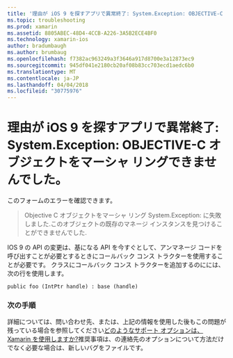 ```yaml
---
title: '理由が iOS 9 を探すアプリで異常終了: System.Exception: OBJECTIVE-C オブジェクトをマーシャ リングできませんでした。'
ms.topic: troubleshooting
ms.prod: xamarin
ms.assetid: 8805ABEC-48D4-4CCB-A226-3A5B2ECE4BF0
ms.technology: xamarin-ios
author: bradumbaugh
ms.author: brumbaug
ms.openlocfilehash: f7382ac963249a3f3646a917d8700e3a12873ec9
ms.sourcegitcommit: 945df041e2180cb20af08b83cc703ecd1aedc6b0
ms.translationtype: MT
ms.contentlocale: ja-JP
ms.lasthandoff: 04/04/2018
ms.locfileid: "30775976"
---
```

# <a name="why-does-my-ios-9-app-fail-with-systemexception-failed-to-marshal-the-objective-c-object"></a>理由が iOS 9 を探すアプリで異常終了: System.Exception: OBJECTIVE-C オブジェクトをマーシャ リングできませんでした。

このフォームのエラーを確認できます。

> Objective C オブジェクトをマーシャ リング System.Exception: に失敗しました.このオブジェクトの既存のマネージ インスタンスを見つけることができませんでした.

IOS 9 の API の変更は、基になる API を今すぐとして、アンマネージ コードを呼び出すことが必要とするときにコールバック コンス トラクターを使用することが必要です。 クラスにコールバック コンス トラクターを追加するのにには、次の行を使用します。 

`public foo (IntPtr handle) : base (handle) ` 

### <a name="next-steps"></a>次の手順

詳細については、問い合わせ先、または、上記の情報を使用した後もこの問題が残っている場合を参照してください[どのようなサポート オプションは、Xamarin を使用しますか?](~/cross-platform/troubleshooting/support-options.md)推奨事項は、の連絡先のオプションについて方法だけでなく必要な場合は、新しいバグをファイルです。 
